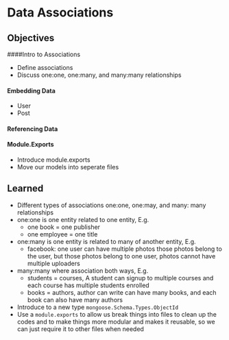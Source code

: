 # Data Associations

## Objectives
####Intro to Associations
- Define associations
- Discuss one:one, one:many, and many:many relationships

#### Embedding Data
- User
- Post

#### Referencing Data

#### Module.Exports
- Introduce module.exports
- Move our models into seperate files

## Learned
- Different types of associations one:one, one:may, and many: many relationships
- one:one is one entity related to one entity, E.g. 
  - one book = one publisher
  - one employee = one title
- one:many is one entity is related to many of another entity, E.g.
  - facebook: one user can have multiple photos those photos belong to the user, but those photos belong to one user, photos cannot have multiple uploaders
- many:many where association both ways, E.g.
  - students = courses, A student can signup to multiple courses and each course has multiple students enrolled
  - books = authors, author can write can have many books, and each book can also have many authors
- Introduce to a new type `mongoose.Schema.Types.ObjectId`
- Use a `module.exports` to allow us break things into files to clean up the codes and to make things more modular and makes it reusable, so we can just require it to other files when needed